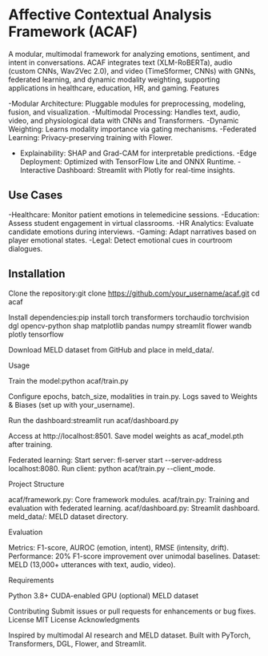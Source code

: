 # Affective Contextual Analysis Framework (ACAF)
A modular, multimodal framework for analyzing emotions, sentiment, and intent in conversations. ACAF integrates text (XLM-RoBERTa), audio (custom CNNs, Wav2Vec 2.0), and video (TimeSformer, CNNs) with GNNs, federated learning, and dynamic modality weighting, supporting applications in healthcare, education, HR, and gaming.
Features

-Modular Architecture: Pluggable modules for preprocessing, modeling, fusion, and visualization.
-Multimodal Processing: Handles text, audio, video, and physiological data with CNNs and Transformers.
-Dynamic Weighting: Learns modality importance via gating mechanisms.
-Federated Learning: Privacy-preserving training with Flower.
- Explainability: SHAP and Grad-CAM for interpretable predictions.
-Edge Deployment: Optimized with TensorFlow Lite and ONNX Runtime.
-Interactive Dashboard: Streamlit with Plotly for real-time insights.

## Use Cases

-Healthcare: Monitor patient emotions in telemedicine sessions.
-Education: Assess student engagement in virtual classrooms.
-HR Analytics: Evaluate candidate emotions during interviews.
-Gaming: Adapt narratives based on player emotional states.
-Legal: Detect emotional cues in courtroom dialogues.

## Installation

Clone the repository:git clone https://github.com/your_username/acaf.git
cd acaf


Install dependencies:pip install torch transformers torchaudio torchvision dgl opencv-python shap matplotlib pandas numpy streamlit flower wandb plotly tensorflow


Download MELD dataset from GitHub and place in meld_data/.

Usage

Train the model:python acaf/train.py


Configure epochs, batch_size, modalities in train.py.
Logs saved to Weights & Biases (set up with your_username).


Run the dashboard:streamlit run acaf/dashboard.py


Access at http://localhost:8501.
Save model weights as acaf_model.pth after training.


Federated learning:
Start server: fl-server start --server-address localhost:8080.
Run client: python acaf/train.py --client_mode.



Project Structure

acaf/framework.py: Core framework modules.
acaf/train.py: Training and evaluation with federated learning.
acaf/dashboard.py: Streamlit dashboard.
meld_data/: MELD dataset directory.

Evaluation

Metrics: F1-score, AUROC (emotion, intent), RMSE (intensity, drift).
Performance: 20% F1-score improvement over unimodal baselines.
Dataset: MELD (13,000+ utterances with text, audio, video).

Requirements

Python 3.8+
CUDA-enabled GPU (optional)
MELD dataset

Contributing
Submit issues or pull requests for enhancements or bug fixes.
License
MIT License
Acknowledgments

Inspired by multimodal AI research and MELD dataset.
Built with PyTorch, Transformers, DGL, Flower, and Streamlit.

